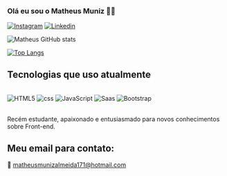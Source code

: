 ### Olá eu sou o Matheus Muniz 🤙🏼

[![Instagram](https://img.shields.io/badge/Instagram-E4405F?style=for-the-badge&logo=instagram&logoColor=white)](https://instagram.com/__matheusz__)
[![Linkedin](https://img.shields.io/badge/LinkedIn-0077B5?style=for-the-badge&logo=linkedin&logoColor=white)](https://linkedin.com/in/matheus-almeida-46528a286)

![Matheus GitHub stats](https://github-readme-stats.vercel.app/api?username=matheusmunizs&show_icons=true&theme=tokyonight)

[![Top Langs](https://github-readme-stats.vercel.app/api/top-langs/?username=matheusmunizs)](https://github.com/matheusmunizs/github-readme-stats)

## Tecnologias que uso atualmente

<div style="display: inline_block"><br/>
<img alt="HTML5" src="https://img.shields.io/badge/HTML5-E34F26?style=for-the-badge&logo=html5&logoColor=white"/>
<img alt="css" src="https://img.shields.io/badge/CSS3-1572B6?style=for-the-badge&logo=css3&logoColor=white"/>
<img alt="JavaScript" src="https://img.shields.io/badge/JavaScript-F7DF1E?style=for-the-badge&logo=javascript&logoColor=black"/>
<img alt="Saas" src="https://img.shields.io/badge/Sass-CC6699?style=for-the-badge&logo=sass&logoColor=white"/>
<img alt="Bootstrap" src="https://img.shields.io/badge/Bootstrap-563D7C?style=for-the-badge&logo=bootstrap&logoColor=white"/>
</div><br/>

Recém estudante, apaixonado e entusiasmado para novos conhecimentos sobre Front-end.

## Meu email para contato:
📧 <link> matheusmunizalmeida171@hotmail.com
